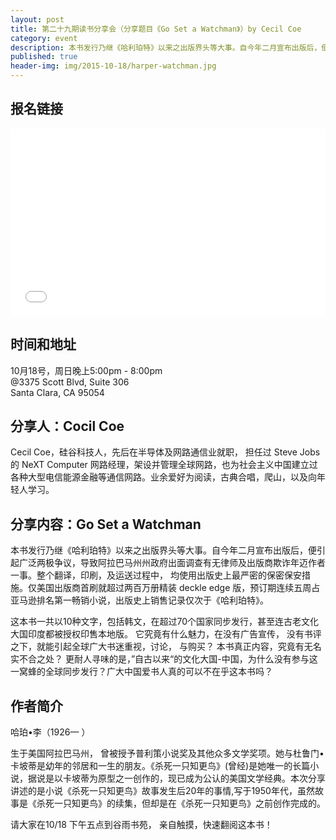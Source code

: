 ```yaml
---
layout: post
title: 第二十九期读书分享会（分享题目《Go Set a Watchman》）by Cecil Coe
category: event
description: 本书发行乃继《哈利珀特》以来之出版界头等大事。自今年二月宣布出版后，便引起广泛两极争议，导致阿拉巴马州州政府出面调查有无律师及出版商欺诈年迈作者一事。整个翻译，印刷，及运送过程中，均使用出版史上最严密的保密保安措施。仅美国出版商首刷就超过两百万册精装 deckle edge 版，预订期连续五周占亚马逊排名第一畅销小说，出版史上销售记录仅次于《哈利珀特》。
published: true
header-img: img/2015-10-18/harper-watchman.jpg 
---
```


## 报名链接
<div style="width:100%; text-align:left;" ><iframe  src="//eventbrite.com/tickets-external?eid=19055147459&ref=etckt" frameborder="0" height="300" width="100%" vspace="0" hspace="0" marginheight="5" marginwidth="5" scrolling="auto" allowtransparency="true"></iframe></div>

## 时间和地址
10月18号，周日晚上5:00pm - 8:00pm  
@3375 Scott Blvd, Suite 306  
Santa Clara, CA 95054

## 分享人：Cocil Coe
Cecil Coe，硅谷科技人，先后在半导体及网路通信业就职， 担任过 Steve Jobs 的 NeXT Computer 网路经理，架设并管理全球网路，也为社会主义中国建立过各种大型电信能源金融等通信网路。业余爱好为阅读，古典合唱，爬山，以及向年轻人学习。

## 分享内容：Go Set a Watchman

本书发行乃继《哈利珀特》以来之出版界头等大事。自今年二月宣布出版后，便引起广泛两极争议，导致阿拉巴马州州政府出面调查有无律师及出版商欺诈年迈作者一事。整个翻译，印刷，及运送过程中， 均使用出版史上最严密的保密保安措施。仅美国出版商首刷就超过两百万册精装 deckle edge 版，预订期连续五周占亚马逊排名第一畅销小说，出版史上销售记录仅次于《哈利珀特》。

这本书一共以10种文字，包括韩文，在超过70个国家同步发行，甚至连古老文化大国印度都被授权印售本地版。 它究竟有什么魅力，在没有广告宣传， 没有书评之下，就能引起全球广大书迷重视，讨论， 与购买？ 本书真正内容，究竟有无名实不合之处？ 更耐人寻味的是，”自古以来“的文化大国-中国，为什么没有参与这一窝蜂的全球同步发行？广大中国爱书人真的可以不在乎这本书吗？

## 作者简介

哈珀•李（1926— ）

生于美国阿拉巴马州， 曾被授予普利策小说奖及其他众多文学奖项。她与杜鲁门•卡坡蒂是幼年的邻居和一生的朋友。《杀死一只知更鸟》(曾经)是她唯一的长篇小说，据说是以卡坡蒂为原型之一创作的，现已成为公认的美国文学经典。本次分享讲述的是小说《杀死一只知更鸟》故事发生后20年的事情,写于1950年代，虽然故事是《杀死一只知更鸟》的续集，但却是在《杀死一只知更鸟》之前创作完成的。

请大家在10/18 下午五点到谷雨书苑， 亲自触摸，快速翻阅这本书！

